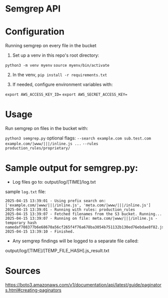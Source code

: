 # Semgrep API

# Configuration

Running semgrep on every file in the bucket

1. Set up a venv in this repo's root directory:

`python3 -m venv myenv`
`source myenv/bin/activate`

2. In the venv, `pip install -r requirements.txt`

3. If needed, configure environment variables with:

`export AWS_ACCESS_KEY_ID=`
`export AWS_SECRET_ACCESS_KEY=`

# Usage

Run semgrep on files in the bucket with:

`python3 semgrep.py` optional flags: `--search example.com sub.test.com example.com/|www/|||/inline.js ...` `--rules production_rules/proprietary/`

# Sample output for semgrep.py:

- Log files go to: output/log/[TIME]/log.txt

sample `log.txt` file:

```
2025-04-15 13:39:01 - Using prefix search on: ['example.com/|www/|||/inline.js', 'meta.com/|www/|||/inline.js']
2025-04-15 13:39:01 - Running with rules: production_rules
2025-04-15 13:39:07 - Fetched filenames from the S3 bucket. Running...
2025-04-15 13:39:07 - Running on file: meta.com/|www/|||/inline.js - temporary hash namedaf708377b6e68670a56cf265f4f76a678ba3054b751132b130ed76ebdae8f82.js
2025-04-15 13:39:10 - Finished.
```

- Any semgrep findings will be logged to a separate file called:

output/log/[TIME]/[TEMP_FILE_HASH].js_result.txt


# Sources

https://boto3.amazonaws.com/v1/documentation/api/latest/guide/paginators.html#creating-paginators